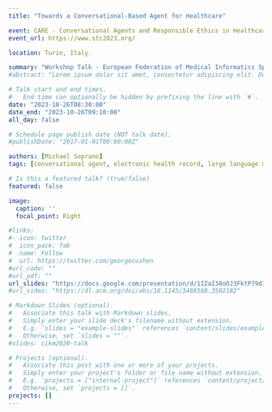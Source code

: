 ```yaml
---
title: "Towards a Conversational-Based Agent for Healthcare"

event: CARE - Conversational Agents and Responsible Ethics in Healthcare Workshop at the European Federation of Medical Informatics Special Topic Conference 2023
event_url: https://www.stc2023.org/

location: Turin, Italy.

summary: "Workshop Talk - European Federation of Medical Informatics Special Topic Conference 2023 (EFMI STC 2023). Turin, Italy."
#abstract: "Lorem ipsum dolor sit amet, consectetur adipiscing elit. Duis posuere tellusac convallis placerat. Proin tincidunt magna sed ex sollicitudin condimentum. Sed ac faucibus dolor, scelerisque sollicitudin nisi. Cras purus urna, suscipit quis sapien eu, pulvinar tempor diam."

# Talk start and end times.
#   End time can optionally be hidden by prefixing the line with `#`.
date: "2023-10-26T08:30:00"
date_end: "2023-10-26T09:10:00"
all_day: false

# Schedule page publish date (NOT talk date).
#publishDate: "2017-01-01T00:00:00Z"

authors: [Michael Soprano]
tags: [conversational agent, electronic health record, large language models, public administration]

# Is this a featured talk? (true/false)
featured: false

image:
  caption: ''
  focal_point: Right

#links:
#- icon: twitter
#  icon_pack: fab
#  name: Follow
#  url: https://twitter.com/georgecushen
#url_code: ""
#url_pdf: ""
url_slides: "https://docs.google.com/presentation/d/1IZaI38oOJ3FktP79dINPOL_9lqXmQf-a3TC7vf5qmfU/edit?usp=sharing"
#url_video: "https://dl.acm.org/doi/abs/10.1145/3488560.3502182"

# Markdown Slides (optional).
#   Associate this talk with Markdown slides.
#   Simply enter your slide deck's filename without extension.
#   E.g. `slides = "example-slides"` references `content/slides/example-slides.md`.
#   Otherwise, set `slides = ""`.
#slides: cikm2020-talk

# Projects (optional).
#   Associate this post with one or more of your projects.
#   Simply enter your project's folder or file name without extension.
#   E.g. `projects = ["internal-project"]` references `content/project/deep-learning/index.md`.
#   Otherwise, set `projects = []`.
projects: []
---
```

